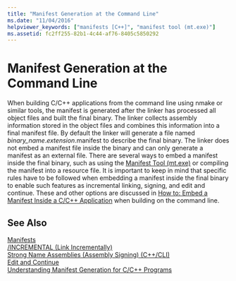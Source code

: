 ```yaml
---
title: "Manifest Generation at the Command Line"
ms.date: "11/04/2016"
helpviewer_keywords: ["manifests [C++]", "manifest tool (mt.exe)"]
ms.assetid: fc2ff255-82b1-4c44-af76-8405c5850292
---
```

# Manifest Generation at the Command Line

When building C/C++ applications from the command line using nmake or similar tools, the manifest is generated after the linker has processed all object files and built the final binary. The linker collects assembly information stored in the object files and combines this information into a final manifest file. By default the linker will generate a file named *binary_name*.*extension*.manifest to describe the final binary. The linker does not embed a manifest file inside the binary and can only generate a manifest as an external file. There are several ways to embed a manifest inside the final binary, such as using the [Manifest Tool (mt.exe)](https://msdn.microsoft.com/library/aa375649) or compiling the manifest into a resource file. It is important to keep in mind that specific rules have to be followed when embedding a manifest inside the final binary to enable such features as incremental linking, signing, and edit and continue. These and other options are discussed in [How to: Embed a Manifest Inside a C/C++ Application](../build/how-to-embed-a-manifest-inside-a-c-cpp-application.md) when building on the command line.

## See Also

[Manifests](https://msdn.microsoft.com/library/aa375365)<br/>
[/INCREMENTAL (Link Incrementally)](../build/reference/incremental-link-incrementally.md)<br/>
[Strong Name Assemblies (Assembly Signing) (C++/CLI)](../dotnet/strong-name-assemblies-assembly-signing-cpp-cli.md)<br/>
[Edit and Continue](/visualstudio/debugger/edit-and-continue)<br/>
[Understanding Manifest Generation for C/C++ Programs](../build/understanding-manifest-generation-for-c-cpp-programs.md)<br/>
